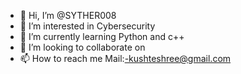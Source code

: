 - 👋 Hi, I’m @SYTHER008
- 👀 I’m interested in Cybersecurity
- 🌱 I’m currently learning Python and c++
- 💞️ I’m looking to collaborate on 
- 📫 How to reach me Mail:-kushteshree@gmail.com

<!---
SYTHER008/SYTHER008 is a ✨ special ✨ repository because its `README.md` (this file) appears on your GitHub profile.
You ca
n click the Preview link to take a look at your changes.
--->
